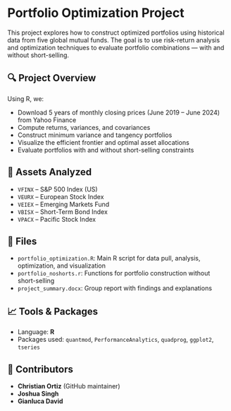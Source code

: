 # Portfolio Optimization Project

This project explores how to construct optimized portfolios using historical data from five global mutual funds. The goal is to use risk-return analysis and optimization techniques to evaluate portfolio combinations — with and without short-selling.

## 🔍 Project Overview

Using R, we:
- Download 5 years of monthly closing prices (June 2019 – June 2024) from Yahoo Finance
- Compute returns, variances, and covariances
- Construct minimum variance and tangency portfolios
- Visualize the efficient frontier and optimal asset allocations
- Evaluate portfolios with and without short-selling constraints

## 💾 Assets Analyzed

- `VFINX` – S&P 500 Index (US)
- `VEURX` – European Stock Index
- `VEIEX` – Emerging Markets Fund
- `VBISX` – Short-Term Bond Index
- `VPACX` – Pacific Stock Index

## 🧰 Files

- `portfolio_optimization.R`: Main R script for data pull, analysis, optimization, and visualization
- `portfolio_noshorts.r`: Functions for portfolio construction without short-selling
- `project_summary.docx`: Group report with findings and explanations

## 📈 Tools & Packages

- Language: **R**
- Packages used: `quantmod`, `PerformanceAnalytics`, `quadprog`, `ggplot2`, `tseries`

## 👥 Contributors

- **Christian Ortiz** (GitHub maintainer)
- **Joshua Singh**
- **Gianluca David**
